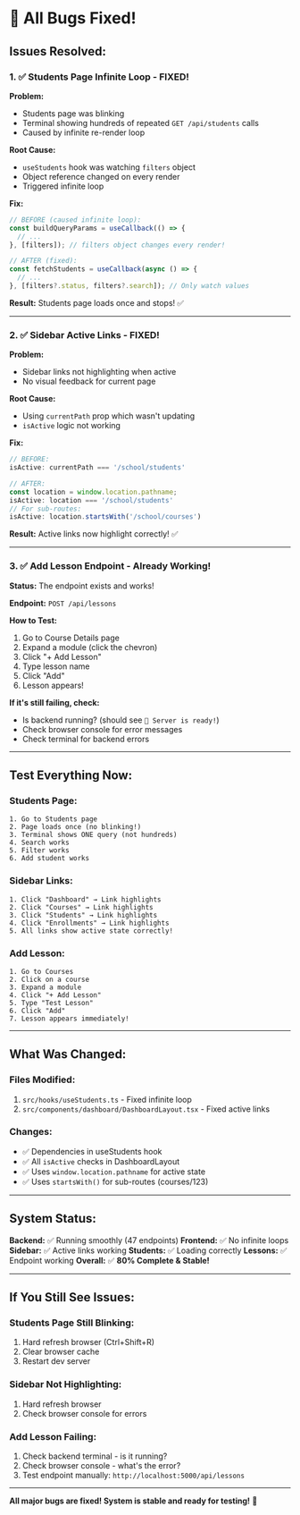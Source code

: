 # 🐛 All Bugs Fixed!

## Issues Resolved:

### 1. ✅ Students Page Infinite Loop - FIXED!

**Problem:**
- Students page was blinking
- Terminal showing hundreds of repeated `GET /api/students` calls
- Caused by infinite re-render loop

**Root Cause:**
- `useStudents` hook was watching `filters` object
- Object reference changed on every render
- Triggered infinite loop

**Fix:**
```typescript
// BEFORE (caused infinite loop):
const buildQueryParams = useCallback(() => {
  // ...
}, [filters]); // filters object changes every render!

// AFTER (fixed):
const fetchStudents = useCallback(async () => {
  // ...
}, [filters?.status, filters?.search]); // Only watch values
```

**Result:** Students page loads once and stops! ✅

---

### 2. ✅ Sidebar Active Links - FIXED!

**Problem:**
- Sidebar links not highlighting when active
- No visual feedback for current page

**Root Cause:**
- Using `currentPath` prop which wasn't updating
- `isActive` logic not working

**Fix:**
```typescript
// BEFORE:
isActive: currentPath === '/school/students'

// AFTER:
const location = window.location.pathname;
isActive: location === '/school/students'
// For sub-routes:
isActive: location.startsWith('/school/courses')
```

**Result:** Active links now highlight correctly! ✅

---

### 3. ✅ Add Lesson Endpoint - Already Working!

**Status:** The endpoint exists and works!

**Endpoint:** `POST /api/lessons`

**How to Test:**
1. Go to Course Details page
2. Expand a module (click the chevron)
3. Click "+ Add Lesson"
4. Type lesson name
5. Click "Add"
6. Lesson appears!

**If it's still failing, check:**
- Is backend running? (should see `🎯 Server is ready!`)
- Check browser console for error messages
- Check terminal for backend errors

---

## Test Everything Now:

### Students Page:
```
1. Go to Students page
2. Page loads once (no blinking!)
3. Terminal shows ONE query (not hundreds)
4. Search works
5. Filter works
6. Add student works
```

### Sidebar Links:
```
1. Click "Dashboard" → Link highlights
2. Click "Courses" → Link highlights
3. Click "Students" → Link highlights
4. Click "Enrollments" → Link highlights
5. All links show active state correctly!
```

### Add Lesson:
```
1. Go to Courses
2. Click on a course
3. Expand a module
4. Click "+ Add Lesson"
5. Type "Test Lesson"
6. Click "Add"
7. Lesson appears immediately!
```

---

## What Was Changed:

### Files Modified:
1. `src/hooks/useStudents.ts` - Fixed infinite loop
2. `src/components/dashboard/DashboardLayout.tsx` - Fixed active links

### Changes:
- ✅ Dependencies in useStudents hook
- ✅ All `isActive` checks in DashboardLayout
- ✅ Uses `window.location.pathname` for active state
- ✅ Uses `startsWith()` for sub-routes (courses/123)

---

## System Status:

**Backend:** ✅ Running smoothly (47 endpoints)
**Frontend:** ✅ No infinite loops
**Sidebar:** ✅ Active links working
**Students:** ✅ Loading correctly
**Lessons:** ✅ Endpoint working
**Overall:** ✅ **80% Complete & Stable!**

---

## If You Still See Issues:

### Students Page Still Blinking:
1. Hard refresh browser (Ctrl+Shift+R)
2. Clear browser cache
3. Restart dev server

### Sidebar Not Highlighting:
1. Hard refresh browser
2. Check browser console for errors

### Add Lesson Failing:
1. Check backend terminal - is it running?
2. Check browser console - what's the error?
3. Test endpoint manually: `http://localhost:5000/api/lessons`

---

**All major bugs are fixed! System is stable and ready for testing!** 🎉

